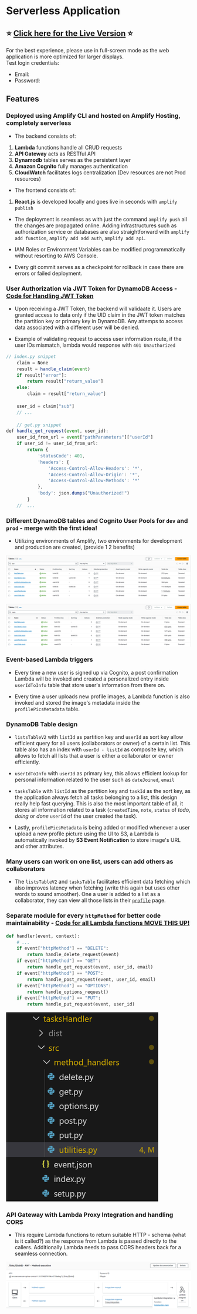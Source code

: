 # Serverless Application

## :star: [Click here for the Live Version](https://main.d24dk6m4m6f1zu.amplifyapp.com/) :star:

For the best experience, please use in full-screen mode as the web application is more optimized for larger displays.  
Test login credentials:

- Email:
- Password:

## Features

### Deployed using Amplify CLI and hosted on Amplify Hosting, completely serverless

- The backend consists of:

1. **Lambda** functions handle all CRUD requests
2. **API Gateway** acts as RESTful API
3. **Dynamodb** tables serves as the persistent layer
4. **Amazon Cognito** fully manages authentication
5. **CloudWatch** facilitates logs centralization
   (Dev resources are not Prod resources)

- The frontend consists of:

1. **React.js** is developed locally and goes live in seconds with `amplify publish`

- The deployment is seamless as with just the command `amplify push` all the changes are propagated online. Adding infrastructures such as authorization service or databases are also straightforward with `amplify add function`, `amplify add add auth`, `amplify add api`.

- IAM Roles or Environment Variables can be modified programmatically without resorting to AWS Console.

- Every git commit serves as a checkpoint for rollback in case there are errors or failed deployment.

### User Authorization via JWT Token for DynamoDB Access - [Code for Handling JWT Token](https://github.com/lenguyenhcm325/fullstack-serverless-project/blob/main/amplify/backend/function/tasksHandler/src/method_handlers/utilities.py)

- Upon receiving a JWT Token, the backend will validaate it. Users are granted access to data only if the UID claim in the JWT token matches the partition key or primary key in DynamoDB. Any attemps to access data associated with a different user will be denied.

- Example of validating request to access user information route, if the user IDs mismatch, lambda would response with `401 Unauthorized`

```javascript
// index.py snippet
    claim = None
    result = handle_claim(event)
    if result["error"]:
        return result["return_value"]
    else:
        claim = result["return_value"]

    user_id = claim["sub"]
    // ...

    // get.py snippet
def handle_get_request(event, user_id):
    user_id_from_url = event["pathParameters"]["userId"]
    if user_id != user_id_from_url:
        return {
            'statusCode': 401,
            'headers': {
                'Access-Control-Allow-Headers': '*',
                'Access-Control-Allow-Origin': '*',
                'Access-Control-Allow-Methods': '*'
            },
            'body': json.dumps("Unauthorized!")
        }
    //  ...
```

### Different DynamoDB tables and Cognito User Pools for `dev` and `prod` - **merge with the first idea!**

- Utilizing environments of Amplify, two environments for development and production are created, (provide 1 2 benefits)

![dev DynamoDB tables](./readme_images/dynamodb_tables_dev1.jpg)

![main (prod) DynamoDB tables](./readme_images/dynamodb_tables_main1.jpg)

### Event-based Lambda triggers

- Every time a new user is signed up via Cognito, a post confirmation Lambda will be invoked and created a personalized entry inside `userIdToInfo` table that store user's information from there on.

- Every time a user uploads new profile images, a Lambda function is also invoked and stored the image's metadata inside the `profilePicsMetadata` table.

### DynamoDB Table design

- `listsTableV2` with `listId` as partition key and `userId` as sort key allow efficient query for all users (collaborators or owner) of a certain list. This table also has an index with `userId - listId` as composite key, which allows to fetch all lists that a user is either a collaborator or owner efficiently.

- `userIdToInfo` with `userId` as primary key, this allows efficient lookup for personal information related to the user such as `dateJoined`, `email`

- `tasksTable` with `listId` as the partition key and `taskId` as the sort key, as the application always fetch all tasks belonging to a list, this design really help fast querying. This is also the most important table of all, it stores all information related to a task (`createdTime`, `note`, `status` of _todo_, _doing_ or _done_ `userId` of the user created the task).

- Lastly, `profilePicsMetadata` is being added or modified whenever a user upload a new profile picture using the UI to S3, a Lambda is automatically invoked by **S3 Event Notification** to store image's URL and other attributes.

### Many users can work on one list, users can add others as collaborators

- The `listsTableV2` and `tasksTable` facilitates efficient data fetching which also improves latency when fetching (write this again but uses other words to sound smoother). One a user is added to a list as a collaborator, they can view all those lists in their [`profile`](./src/routes/profile/profile.component.jsx) page.

### Separate module for every `httpMethod` for better code maintainability - [Code for all Lambda functions MOVE THIS UP!](https://github.com/lenguyenhcm325/fullstack-serverless-project/tree/main/amplify/backend/function)

```python
def handler(event, context):
    # ...
    if event["httpMethod"] == "DELETE":
        return handle_delete_request(event)
    if event["httpMethod"] == "GET":
        return handle_get_request(event, user_id, email)
    if event["httpMethod"] == "POST":
        return handle_post_request(event, user_id, email)
    if event["httpMethod"] == "OPTIONS":
        return handle_options_request()
    if event["httpMethod"] == "PUT":
        return handle_put_request(event, user_id)

```

![Lambda code structure](./readme_images/lambda_code_structure1.png)

### API Gateway with Lambda Proxy Integration and handling CORS

- This require Lambda functions to return suitable HTTP - schema (what is it called?) as the response from Lambda is passed directly to the callers. Additionally Lambda needs to pass CORS headers back for a seamless connection.

![API Gateway With Lambda Integration](./readme_images/api_gateway_lambda1.png)
